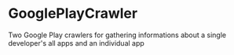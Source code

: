 # GooglePlayCrawler
Two Google Play crawlers for gathering informations about a single developer's all apps and an individual app
